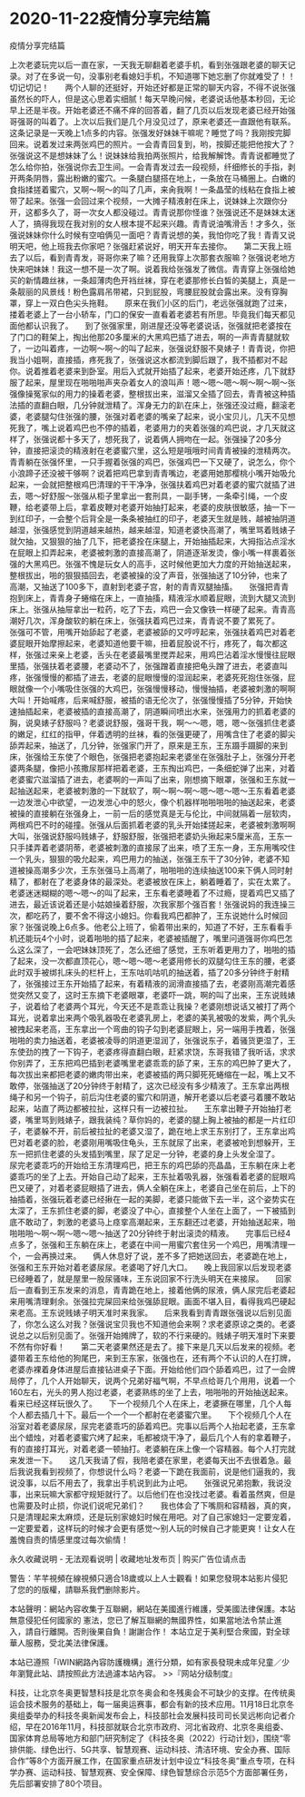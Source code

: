 # 2020-11-22疫情分享完结篇



疫情分享完结篇



上次老婆玩完以后一直在家，一天我无聊翻着老婆手机，看到张强跟老婆的聊天记录。对了在多说一句，没事别老看媳妇手机，不知道哪下她忘删了你就难受了！！切记切记！　　两个人聊的还挺好，开始还好都是正常的聊天内容，不得不说张强虽然长的吓人，但是这心思着实细腻！每天早晚问候，老婆说话他基本秒回，无论早上还是半夜。开始老婆还不痛不痒的回答着，翻了几页以后发现老婆已经开始强哥强哥的叫着了。上次以后我们是几个月没见过了，原来老婆还一直跟他有联系。　　这条记录是一天晚上1点多的内容。张强发好妹妹干嘛呢？睡觉了吗？我刚按完脚回来。说着发过来两张鸡巴的照片。一会青青回复到，哟，按脚还能把他按大了？张强说这不是想妹妹了么！说妹妹给我拍两张照片，给我解解馋。青青说都睡觉了怎么给你拍，张强说你去卫生间。一会青青发过去一段视频，纤细修长的手指，剥开两条阴唇，露出粉嫩的蜜穴。一条腿白腿搭在地上，一条放在马桶圈上。白嫩的食指揉搓着蜜穴，又啊～啊～的叫了几声，来肏我啊！一条晶莹的线粘在食指上被带了起来。张强一会回过来个视频，一大摊子精液射在床上，说妹妹上次跟你分开，这都多久了，哥一次女人都没碰过。青青说那你怪谁？张强说还不是妹妹太迷人了，搞得我现在我对别的女人根本提不起来兴趣。青青说油嘴滑舌！才多久，张强说妹妹你什么时候有空咱俩见一面吧？青青说想的美，我怕你吃了我！青青又说明天吧，他上班我去你家吧？张强赶紧说好，明天开车去接你。　　第二天我上班去了以后，看到青青发，哥哥你来了嘛？还用我穿上次那套衣服嘛？张强说老地方快来吧妹妹！我这一想不是一次了啊。说着我给张强发了微信。青青穿上张强给她买的新情趣丝袜，一条超薄肉色开裆丝袜，穿在老婆那修长白皙的美腿上，真是一条靓丽的风景线！粉色露肩吊带裙，只到屁股，弯腰屁股就会露出来。没有穿胸罩，穿上一双白色尖头拖鞋。　　原来在我们小区的后门，老远张强就跑了过来，搂着老婆上了一台小轿车，门口的保安一直看着老婆若有所思。毕竟我们每天都见面他都认识我了。　　到了张强家里，刚进屋还没等老婆说话，张强就把老婆按在了门口的鞋架上，掏出他那20多厘米的大黑鸡巴插了进去，啊的一声青青腿就软了，一边叫着疼，一边啊～啊～的叫了起来，张强说舒服不臭婊子！青青说，你把我当小姐啊，直接插，疼死我了，张强说这水都流到脚后跟了，我不插都对不起你。说着推着老婆来到卧室。用后入式就开始插了起来，老婆开始还疼，几下就舒服了起来，屋里现在啪啪啪声夹杂着女人的浪叫声！嗯～嗯～嗯～啊～啊～啊～张强像操冤家似的用力的操着老婆，整根拔出来，滋溜又全插了回去，青青被这种插法插的直翻白眼，几分钟就泄精了。浑身无力的趴在床上，张强还没过瘾，翻滚老婆，老婆腿勾住张强的腰，张强对着老婆的嘴亲了起来，说小宝贝儿，几天不见想死我了，嘴上说着鸡巴也不停的插着，老婆用力的夹着张强的鸡巴说，才几天就这样了，张强说都十多天了，想死我了，说着俩人拥吻在一起。张强操了20多分钟，直接把滚烫的精液射在老婆蜜穴里，这么短是哦哦时间青青被操的泄精两次。　　青青躺在张强怀里，一只手握着张强的鸡巴，张强鸡巴一下又硬了，说怎么，你个小浪蹄子还没被干够啊？说着把鸡巴拿到青青嘴边，老婆用她那樱桃小嘴开始吸允起来，一会就把整根鸡巴清理的干干净净，张强扶着鸡巴对着老婆的蜜穴就插了进去，嗯～好舒服～张强从柜子里拿出一套刑具，一副手铐，一条牵引绳，一个皮鞭，给老婆带上后，拿着皮鞭对老婆开始抽打起来，老婆的皮肤很敏感，抽一下一到红印子，一会整个后背全是一条条被抽红的印子，老婆天生就是贱，越被抽阴道越湿，张强感觉到阴道越来越热，越来越湿，知道老婆快高潮了，嘴里骂着贱婊子就欠抽，又狠狠的抽了几下，把老婆拴在床腿上，开始抽插起来，大拇指沾点淫水在屁眼上扣弄起来，老婆被刺激的直接高潮了，阴道逐渐发烫，像小嘴一样裹着张强的大黑鸡巴。张强不愧是玩女人的高手，这时候他更加大力度的开始抽送起来，整根拔出，啪的狠狠插回去，老婆被操的没了声音，张强抽送了10分钟，也来了高潮，又抽送了100多下，直射到老婆子宫，射的青青双腿抽搐。　　张强把青青抱到床上，青青身子蜷缩在床上，一直抽搐，精液淫水顺着屁眼，流到大腿又流到床上。张强从抽屉拿出一粒药，吃了下去，鸡巴一会又像铁一样硬了起来。青青高潮好几次，浑身酸软的躺在床上，张强扶着鸡巴过来，青青说不要了累死了。　　张强可不管，用嘴开始舔起了老婆，老婆被舔的又哼哼起来，张强扶着鸡巴对着老婆屁眼开始摩擦起来，老婆知道他要干嘛，扭着屁股说不行，疼死了，每次都这样，张强过来亲上老婆，舌头在老婆最嘴里搅弄起来，用鸡巴沾着淫水慢慢往屁眼里插，张强扶着老婆腰，老婆动不了，张强蹭着直接把龟头蹭了进去，老婆直叫疼，张强慢慢的都插了进去，老婆的屁眼慢慢的湿润起来，老婆死死抱住张强，屁眼就像一个小嘴吸住张强的大鸡巴，张强慢慢移动，慢慢抽插，老婆被刺激的啊啊大叫！开始喊疼，后来喊舒服，被插的语无伦次了，张强慢慢插了5分钟，开始快速抽插起来，老婆被插的直接高潮了，阴道瞬间喷出水来，张强用力的抓着老婆的胸，说臭婊子舒服吗？老婆说舒服，强哥干我，啊～～嗯，嗯，嗯～张强抓住老婆的嫩足，红红的指甲，伴着透明的丝袜，看的张强更硬了，用嘴含住了老婆的脚尖舔弄起来，抽送了，几分钟，张强家门开了，原来是王东，王东蹑手蹑脚的来到床，张强给王东使了个眼色，张强把老婆抱起来老婆坐在张强肚子上，张强分开老婆两条腿，像把小孩撒尿那样把着老婆，王东掏出鸡巴，一条细蛇弹了出来，对着老婆蜜穴滋溜插了进去，老婆啊的一声叫了出来，刚想摘下眼罩，张强和王东就一起抽送起来，老婆被刺激的一下就软了，啊～啊～啊～嗯～嗯～嗯～王东看着老婆一边发泄心中欲望，一边发泄心中的怒火，像个机器样啪啪啪啪的抽送起来，老婆被操的直接躺在张强身上，一前一后的感觉真是无与伦比，中间就隔着一层软肉，两根鸡巴不时的碰撞。张强从后面抓着老婆的乳头开始揉搓起来，老婆被刺激啊啊大叫，张强说舒服吗贱婊子，舒服舒服，张强把老婆奶头揪起来5厘米高，王东一只手揉弄着老婆阴蒂，老婆被刺激的直接尿了出来，喷了王东一身，王东用嘴咬住一个乳头，狠狠的吸允起来，鸡巴用力的抽送，张强王东干了30分钟，老婆不知道被操高潮多少次，王东张强马上高潮了，啪啪啪的连续抽送100来下俩人同时射精了，都射在了老婆身体的最深处。老婆被放在床上，躺着睡着了，实在太累了。　　老婆迷迷糊糊的嗯～嗯～的叫了起来，王东看老婆睡着了不过瘾，提着鸡巴又插了进去，最近该说着还是小姑娘操着舒服，次我家那个强百套！张强说妈的我连操三次，都吃药了，要不舍不得这小媳妇。你看我鸡巴都肿了，王东说她什么时候回家？张强说晚上6点多。他老公上班了，偷着带出来的，知道了不好，王东看看手机还能玩4个小时，说着啪啪的插了起来，老婆被插醒了，嘴里问道强哥你鸡巴怎么这么深了，一会吧妹妹顶死了，怎么还细了感觉，王东听着更用力了，啪啪的插了起来，没一次都直顶花心，嗯～嗯～嗯～老婆用修长的双腿勾住王东的腰，老婆此时双手被绑扎床头的栏杆上，王东咕叽咕叽的抽送着，插了20多分钟终于射精了，张强接过王东开始插了起来，有着精液的润滑直接插了去，老婆刚高潮完着感觉突然又变了，这时王东摘下老婆眼罩，老婆吓一跳，啊的叫了出来，王东说贱婊子，说着给了老婆两个耳光，今天还不是乖乖让我操？老婆刚想说话又被打了两个耳光，说着拿出来两个吸乳器吸在老婆乳房上，老婆的美乳被吸的发紫，两个乳头被拽起来老高，王东拿出一个弯曲的钩子勾到老婆屁眼上，另一端用手拽着，张强啪啪的卖力抽送着，老婆被凌辱的阴道更湿润了，张强说东子，着骚货更湿了，王东使劲的拽了一下钩子，老婆疼得直翻白眼，赶紧求饶，东哥我错了我听话，求求你别弄了，王东把鸡巴插到老婆嘴里老婆乖乖的舔了来，王东的鸡巴肿了更大了，每次拔出来都把老婆的嫩肉带出来，老婆被插的两只脚死死蜷缩在一起，嘴上又不敢停，张强抽送了20分钟终于射精了，这次已经没有多少精液了。王东拿出两根绳子和另一个钩子，前后沟住老婆的蜜穴和阴道，解开老婆以后老婆弓着腰不敢站起来，站直了两边都被拉扯，这样只有一边被拉扯。　　王东拿出鞭子开始抽打老婆，嘴里骂到贱婊子，跟我装纯？草你妈的，老婆的腿上胸上被抽的都是一片红印子，老婆躲不开，前后被拉扯的老婆又湿了，跪在地上求王东别打了，王东拿出鸡巴对着老婆的脸，老婆刚用嘴吸住龟头，王东就尿了出来，老婆被呛到想躲开，王东一把抓住老婆的头发插到嘴里，尿了足足一分钟，老婆的身上头发全湿了。　　尿完老婆乖巧的开始给王东清理鸡巴，把王东的鸡巴舔的亮晶晶，王东躺在床上老婆乖巧的坐了上去。开始自己动了起来，王东扯着吸乳器，张强看着老婆的屁眼鸡巴又硬了，对着老婆屁眼插了进去，俩人全躺在床上，老婆自己坐在前后，上下的抽插着，张强玩着老婆已经揪在一起的美脚，老婆只能做下去一半，这个姿势实在太深了，王东抓住老婆的脚，老婆没了中心，直接整个人坐在上面了，一下被插到底不敢动了，刺激的老婆马上痉挛高潮起来，王东翻还过老婆，开始抽送起来，啪啪啪啪～啊～啊～嗯～嗯～抽送了20分钟终于射出滚烫的精液。　　完事后已经4点多了，张强和王东躺在床上，老婆在中间一用蜜穴套住另一个鸡巴，用嘴清理一个，一会再换过来。　　俩人休息好了说，差不多了把她送回去，老婆跪在地上，张强和王东开始对着老婆尿尿。老婆喝了好几大口。　　晚上我回家以后发现老婆已经睡着了，就是屋里一股尿骚味，王东说回家不行洗头明天在来接尿。　　回家后一直看到王东发来的消息，青青跪在地上，接着他俩的尿液，俩人尿完后老婆起来用嘴清理剩余。张强拉完屎回来给张强舔屁眼。画面不堪入目，看得我鸡巴硬起来老高。王东说贱婊子明天准时来我家。　　后来我看到青青跟张强说以后别见面了，你怎么这么对我？张强说宝贝我也不知道他会来啊？求老婆原谅之类的。老婆说总之以后别见面了。张强开始摊牌了，软的不行来硬的。贱婊子明天准时下来要不然有你好看！　　第二天老婆果然还是去了。接下来是几天以后发来的视频。老婆带着王东给他的狗尾巴，来到王东家，张强也在，还有两个不认识的人在打牌，老婆赤裸着身体进屋后直接钻进桌子下面。开始给他们四个舔着鸡巴，过了一会牌局停了，几个人开始聊天，说两个兄弟好福气啊，不早点给哥几个用用，说着一个160左右，光头的男人抱过老婆，老婆熟练的坐了上去，啪啪啪的开始抽送起来。看来已经这样玩很久了。　　下一个视频几个人在床上，老婆撅在哪里，几个人每个人都去插几十下。最后一个一个一个都射在老婆蜜穴里。　　下个视频几个人在浴室对着老婆尿尿，尿完老婆乖巧的舔着鸡巴。完事以后两个人抬起老婆，王东拿出个蜡烛，对着老婆蜜穴烤了起来，毛都被烧干净了，最后几个人有的拿着鞭子，有的直接打耳光，对着老婆一顿抽打。老婆躺在床上像一个容精器。每个人打完就来发泄一下。　　这几天我请了假，我陪老婆在家里，老婆每天出不去很着急。最后我说我看到视频了，你想说什么吗？老婆一下跪在我面前，说是他们逼我的，我说没事，以后不用去了，我拿出手机说到此为止吧。　　张强说兄弟抱歉，我说没事，出来玩嘛大家都守规矩就行了。以后他们在也没找过老婆。看着虽然爽，但是也需要及时止损，你说们说呢兄弟们？　　我也体会了下嘴厕和容精器，真的爽，只是清理起来太麻烦，还是玩别家媳妇时候在用吧。对了自己家媳妇一定要宠着，一定要爱着，这样玩的时候才会更有感觉～别人玩的时候自己才能更爽！让女人在羞愧自责的情感里度过每次偷情！








永久收藏说明 - 无法观看说明 | 收藏地址发布页 | 购买广告位请点击


警告：芊芊視頻在線視頻只適合18歲或以上人士觀看！如果您發現本站影片侵犯了您的的版權，請聯系我們删除影片。


本站聲明：網站內容收集于互聯網，網站在美國進行維護，受美國法律保護。本站無意侵犯任何國家的
憲法，您已了解互聯網的無國界性，如果當地法令禁止進入，請自行離開。否則後果自負！謝謝合作！
本站立足于美利堅合衆國，對全球華人服務，受北美法律保護。


本站已遵照「iWIN網路內容防護機構」進行分類，如有家長發現未成年兒童／少年瀏覽此站、請按照此方法過濾本站內容。  >>『网站分级制度』




科技，让北京冬奥更智慧科技是北京冬奥会和冬残奥会不可缺少的支撑。在传统奥运会技术服务的基础上，每一届奥运赛事，都会有新的技术应用。11月18日北京冬奥组委举办的科技冬奥新闻发布会上，科技部社会发展科技司司长吴远彬向记者介绍，早在2016年11月，科技部就联合北京市政府、河北省政府、北京冬奥组委、国家体育总局等地方和部门研究制定了《科技冬奥（2022）行动计划》，围绕“零排供能、绿色出行、5G共享、智慧观赛、运动科技、清洁环境、安全办赛、国际合作”等8个方面开展工作，在国家重点研发计划中设立“科技冬奥”重点专项，在科学办赛、运动科技、智慧观赛、安全保障、绿色智慧综合示范5个方面部署任务，先后部署安排了80个项目。


